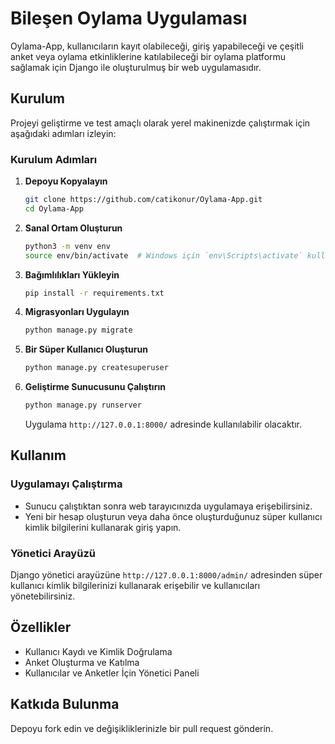 # Bileşen Oylama Uygulaması

Oylama-App, kullanıcıların kayıt olabileceği, giriş yapabileceği ve çeşitli anket veya oylama etkinliklerine katılabileceği bir oylama platformu sağlamak için Django ile oluşturulmuş bir web uygulamasıdır.

## Kurulum

Projeyi geliştirme ve test amaçlı olarak yerel makinenizde çalıştırmak için aşağıdaki adımları izleyin:

### Kurulum Adımları

1. **Depoyu Kopyalayın**

   ```bash
   git clone https://github.com/catikonur/Oylama-App.git
   cd Oylama-App
   ```

2. **Sanal Ortam Oluşturun**

   ```bash
   python3 -m venv env
   source env/bin/activate  # Windows için `env\Scripts\activate` kullanın
   ```

3. **Bağımlılıkları Yükleyin**

   ```bash
   pip install -r requirements.txt
   ```

4. **Migrasyonları Uygulayın**

   ```bash
   python manage.py migrate
   ```

5. **Bir Süper Kullanıcı Oluşturun**

   ```bash
   python manage.py createsuperuser
   ```

6. **Geliştirme Sunucusunu Çalıştırın**

   ```bash
   python manage.py runserver
   ```

   Uygulama `http://127.0.0.1:8000/` adresinde kullanılabilir olacaktır.

## Kullanım

### Uygulamayı Çalıştırma

- Sunucu çalıştıktan sonra web tarayıcınızda uygulamaya erişebilirsiniz.
- Yeni bir hesap oluşturun veya daha önce oluşturduğunuz süper kullanıcı kimlik bilgilerini kullanarak giriş yapın.

### Yönetici Arayüzü

Django yönetici arayüzüne `http://127.0.0.1:8000/admin/` adresinden süper kullanıcı kimlik bilgilerinizi kullanarak erişebilir ve kullanıcıları yönetebilirsiniz.

## Özellikler

- Kullanıcı Kaydı ve Kimlik Doğrulama
- Anket Oluşturma ve Katılma
- Kullanıcılar ve Anketler İçin Yönetici Paneli

## Katkıda Bulunma

Depoyu fork edin ve değişikliklerinizle bir pull request gönderin.
